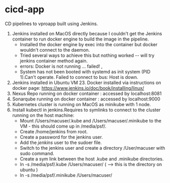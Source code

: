 # cicd-app
CD pipelines to vproapp built using Jenkins.

1. Jenkins installed on MacOS directly because I couldn't get the Jenkins container to run docker engine to build the image in the pipeline.
   - Installed the docker engine by exec into the container but docker wouldn't connect to the daemon.
   - Tried several ways to achieve this but nothing worked -- will try jenkins container method again.
   - errors: Docker is not running ... failed! ,
   - System has not been booted with systemd as init system (PID  1).Can't operate. Failed to connect to bus: Host is       down.
2. Jenkins installed in Ubuntu VM 23. Docker installed via instructions on docker page: https://www.jenkins.io/doc/book/installing/linux/
3. Nexus Repo running on docker container : accessed by localhost:8081
4. Sonarqube running on docker container : accessed by localhost:9000
5. Kubernetes cluster is running on MacOS as minikube with 1 node. 
6. Install kubectl in jenkins.Requires to symlinks to connect to the cluster running on the host machine:
   * Mount /Users/macuser/.kube and  /Users/macuser/.minikube to the VM - this should come up in /media/psf/.
   * Create /home/jenkins from root.
   * Create a password for the jenkins user.
   * Add the *jenkins* user to the sudoer file.
   * Switch to the jenkins user and create a directory /User/macuser with sudo command.
   * Create a sym link between the host .kube and .minikube directories.
   * ln -s /media/psf/.kube /Users/macuser/ ( --> this is the directory on ubuntu )
   * ln -s /media/psf/.minikube /Users/macuser/


